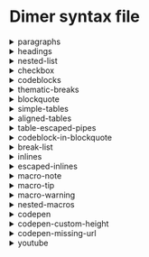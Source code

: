 # Dimer syntax file
<details>
<summary>paragraphs</summary>
<h3>Markdown</h3>

````
This is a paragraph
and in same line

Another paragraph
````

<h3>Html</h3>

```
<p>This is a paragraph and in same line</p>
<p>Another paragraph</p>
```

</details>
<details>
<summary>headings</summary>
<h3>Markdown</h3>

````
# Heading 1

With some text here

## Heading 2
````

<h3>Html</h3>

```
<h1 id="heading-1"><a href="#heading-1" aria-hidden="true"><span class="icon icon-link"></span></a>Heading 1</h1>
<p>With some text here</p>
<h2 id="heading-2"><a href="#heading-2" aria-hidden="true"><span class="icon icon-link"></span></a>Heading 2</h2>
```

</details>
<details>
<summary>nested-list</summary>
<h3>Markdown</h3>

````
- item 1
    This is nested p
    ```
      var a = require('a')
    ```
- item 2
  - nested item 2.1
````

<h3>Html</h3>

```
<ul>
    <li>
        <p>item 1 This is nested p</p>
        <pre><code>  var a = require('a')
</code></pre>
    </li>
    <li>
        <p>item 2</p>
        <ul>
            <li>nested item 2.1</li>
        </ul>
    </li>
</ul>
```

</details>
<details>
<summary>checkbox</summary>
<h3>Markdown</h3>

````
- [ ] Todo 1
- [x] Todo completed
````

<h3>Html</h3>

```
<ul>
    <li class="task-list-item"><input type="checkbox" disabled> Todo 1</li>
    <li class="task-list-item"><input type="checkbox" checked disabled> Todo completed</li>
</ul>
```

</details>
<details>
<summary>codeblocks</summary>
<h3>Markdown</h3>

````
```js
var a = require('a')
a.run()
```
````

<h3>Html</h3>

```
<pre><code class="language-js">var a = require('a')
a.run()
</code></pre>
```

</details>
<details>
<summary>thematic-breaks</summary>
<h3>Markdown</h3>

````
Foo
***
bar
````

<h3>Html</h3>

```
<p>Foo</p>
<hr>
<p>bar</p>
```

</details>
<details>
<summary>blockquote</summary>
<h3>Markdown</h3>

````
> This is a single line blockquote

<!-- -->

> This is a blockquote in multiple lines
>
> Another line
````

<h3>Html</h3>

```
<blockquote>
    <p>This is a single line blockquote</p>
</blockquote>
<blockquote>
    <p>This is a blockquote in multiple lines</p>
    <p>Another line</p>
</blockquote>
```

</details>
<details>
<summary>simple-tables</summary>
<h3>Markdown</h3>

````
| th 1  | th 2 |
|-------|------|
| td 1 | td 2 |
````

<h3>Html</h3>

```
<table>
    <thead>
        <tr>
            <th>th 1</th>
            <th>th 2</th>
        </tr>
    </thead>
    <tbody>
        <tr>
            <td>td 1</td>
            <td>td 2</td>
        </tr>
    </tbody>
</table>
```

</details>
<details>
<summary>aligned-tables</summary>
<h3>Markdown</h3>

````
| th 1  | th 2 |
|:-------:|------:|
| td 1 | td 2 |
````

<h3>Html</h3>

```
<table>
    <thead>
        <tr>
            <th align="center">th 1</th>
            <th align="right">th 2</th>
        </tr>
    </thead>
    <tbody>
        <tr>
            <td align="center">td 1</td>
            <td align="right">td 2</td>
        </tr>
    </tbody>
</table>
```

</details>
<details>
<summary>table-escaped-pipes</summary>
<h3>Markdown</h3>

````
| f\|oo  |
| ------ |
| b`|` az |
| b**\|** im |
````

<h3>Html</h3>

```
<table>
    <thead>
        <tr>
            <th>f | oo
            </th>
        </tr>
    </thead>
    <tbody>
        <tr>
            <td>b
                <code>|</code> az
            </td>
        </tr>
        <tr>
            <td>b
                <strong>|</strong> im
            </td>
        </tr>
    </tbody>
</table>
```

</details>
<details>
<summary>codeblock-in-blockquote</summary>
<h3>Markdown</h3>

````
> Blockquote start
```
var a = require('a')
```
````

<h3>Html</h3>

```
<blockquote>
    <p>Blockquote start</p>
    <pre><code>var a = require('a')
</code></pre>
</blockquote>
```

</details>
<details>
<summary>break-list</summary>
<h3>Markdown</h3>

````
- foo
- bar
+ baz
````

<h3>Html</h3>

```
<ul>
    <li>foo</li>
    <li>bar</li>
</ul>
<ul>
    <li>baz</li>
</ul>
```

</details>
<details>
<summary>inlines</summary>
<h3>Markdown</h3>

````
Cozy *lummox* gives **smart** `squid who` asks for ~~job~~ pen.
````

<h3>Html</h3>

```
<p>Cozy <em>lummox</em> gives <strong>smart</strong> <code>squid who</code> asks for <del>job</del> pen.</p>
```

</details>
<details>
<summary>escaped-inlines</summary>
<h3>Markdown</h3>

````
\*not emphasized*
\[not a link](/foo)
\`not code`
1\. not a list
\* not a list
\# not a heading
\[foo]: /url "not a reference"
````

<h3>Html</h3>

```
<p>*not emphasized* [not a link](/foo) `not code` 1. not a list * not a list # not a heading [foo]: /url "not a reference"</p>
```

</details>
<details>
<summary>macro-note</summary>
<h3>Markdown</h3>

````
# Showing note

[note]
This is a note
[/note]

Some text afterwards too
````

<h3>Html</h3>

```
<h1 id="showing-note"><a href="#showing-note" aria-hidden="true"><span class="icon icon-link"></span></a>Showing note</h1>
<div class="alert alert-note">
    <p>This is a note</p>
</div>
<p>Some text afterwards too</p>
```

</details>
<details>
<summary>macro-tip</summary>
<h3>Markdown</h3>

````
# Showing note

[tip]
This is a tip
[/tip]

Some text afterwards too
````

<h3>Html</h3>

```
<h1 id="showing-note"><a href="#showing-note" aria-hidden="true"><span class="icon icon-link"></span></a>Showing note</h1>
<div class="alert alert-tip">
    <p>This is a tip</p>
</div>
<p>Some text afterwards too</p>
```

</details>
<details>
<summary>macro-warning</summary>
<h3>Markdown</h3>

````
# Showing note

[warn]
This is a warn
[/warn]

Some text afterwards too
````

<h3>Html</h3>

```
<h1 id="showing-note"><a href="#showing-note" aria-hidden="true"><span class="icon icon-link"></span></a>Showing note</h1>
<div class="alert alert-warning">
    <p>This is a warn</p>
</div>
<p>Some text afterwards too</p>
```

</details>
<details>
<summary>nested-macros</summary>
<h3>Markdown</h3>

````
- List item 1

  [note]
  This is a note
  [/note]
````

<h3>Html</h3>

```
<ul>
    <li>
        <p>List item 1</p>
        <div class="alert alert-note">
            <p>This is a note</p>
        </div>
    </li>
</ul>
```

</details>
<details>
<summary>codepen</summary>
<h3>Markdown</h3>

````
[codepen url=https://codepen.io/ge1doot/pen/vRJyVG]
````

<h3>Html</h3>

```
<div class="embed codepen"><iframe src="//codepen.io/ge1doot/embed/preview/vRJyVG?height=410&#x26;theme-id=dark&#x26;default-tab=result&#x26;embed-version=2" height="410" scrolling="no" title="vRJyVG" frameborder="none" allowtransparency="true" allowfullscreen style="width: 100%;"></iframe></div>
```

</details>
<details>
<summary>codepen-custom-height</summary>
<h3>Markdown</h3>

````
[codepen url=https://codepen.io/ge1doot/pen/vRJyVG, height=200]
````

<h3>Html</h3>

```
<div class="embed codepen"><iframe src="//codepen.io/ge1doot/embed/preview/vRJyVG?height=200&#x26;theme-id=dark&#x26;default-tab=result&#x26;embed-version=2" height="200" scrolling="no" title="vRJyVG" frameborder="none" allowtransparency="true" allowfullscreen style="width: 100%;"></iframe></div>
```

</details>
<details>
<summary>codepen-missing-url</summary>
<h3>Markdown</h3>

````
[codepen]
````

<h3>Html</h3>

```
<div>Url missing for codepen macro</div>
```

</details>
<details>
<summary>youtube</summary>
<h3>Markdown</h3>

````
This is a video

[youtube url=https://www.youtube.com/watch?v=xKwHGewa9Fg]
````

<h3>Html</h3>

```
<div class="embed youtube"><iframe src="https://www.youtube.com/embed" height="400" width="100%" frameborder="none" allowfullscreen></iframe></div>
```

</details>
